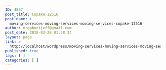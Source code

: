 ```yaml
---
ID: 4807
post_title: Copake 12516
post_name: >
  moving-services-moving-services-moving-services-copake-12516
author: mrgabonijeff@gmail.com
post_date: 2018-03-28 01:38:34
layout: page
link: >
  http://localhost/wordpress/moving-services-moving-services-moving-services-copake-12516/
published: true
tags: [ ]
categories: [ ]
---
```

